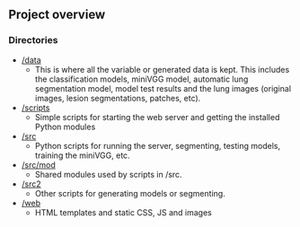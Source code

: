 ## Project overview
### Directories
- [/data](https://github.com/fivebillionmph/be223c/tree/master/data)
  - This is where all the variable or generated data is kept.  This includes the classification models, miniVGG model, automatic lung segmentation model, model test results and the lung images (original images, lesion segmentations, patches, etc).
- [/scripts](https://github.com/fivebillionmph/be223c/tree/master/scripts)
  - Simple scripts for starting the web server and getting the installed Python modules
- [/src](https://github.com/fivebillionmph/be223c/tree/master/src)
  - Python scripts for running the server, segmenting, testing models, training the miniVGG, etc.
- [/src/mod](https://github.com/fivebillionmph/be223c/tree/master/src/mod)
  - Shared modules used by scripts in /src.
- [/src2](https://github.com/fivebillionmph/be223c/tree/master/src2)
  - Other scripts for generating models or segmenting.
- [/web](https://github.com/fivebillionmph/be223c/tree/master/web)
  - HTML templates and static CSS, JS and images
